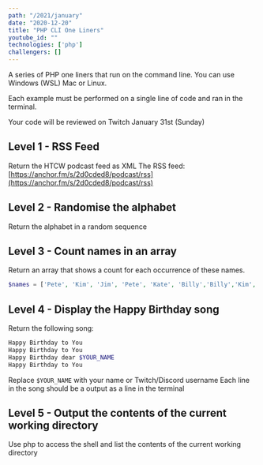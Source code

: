 ```yaml
---
path: "/2021/january"
date: "2020-12-20"
title: "PHP CLI One Liners"
youtube_id: ""
technologies: ['php']
challengers: []
---
```


A series of PHP one liners that run on the command line. 
You can use Windows (WSL) Mac or Linux.

Each example must be performed on a single line of code and ran in the terminal.

Your code will be reviewed on Twitch January 31st (Sunday)

## Level 1 - RSS Feed
Return the HTCW podcast feed as XML
The RSS feed: [https://anchor.fm/s/2d0cded8/podcast/rss](https://anchor.fm/s/2d0cded8/podcast/rss)


## Level 2 - Randomise the alphabet
Return the alphabet in a random sequence

## Level 3 - Count names in an array
Return an array that shows a count for each occurrence of these names.
```php
$names = ['Pete', 'Kim', 'Jim', 'Pete', 'Kate', 'Billy','Billy','Kim','Kim'];
```

## Level 4 - Display the Happy Birthday song
Return the following song:
```bash
Happy Birthday to You
Happy Birthday to You
Happy Birthday dear $YOUR_NAME
Happy Birthday to You
```
Replace `$YOUR_NAME` with your name or Twitch/Discord username
Each line in the song should be a output as a line in the terminal

## Level 5 - Output the contents of the current working directory
Use php to access the shell and list the contents of the current working directory

